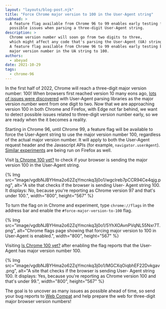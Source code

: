 ```yaml
---
layout: "layouts/blog-post.njk"
title: "Force Chrome major version to 100 in the User-Agent string"
subhead: >
  A feature flag available from Chrome 96 to 99 enables early testing for 
  possible issues when parsing a three-digit User-Agent string.
description: >
  Chrome version number will soon go from two digits to three,
  which might affect any code that's parsing the User-Agent (UA) string.
  A feature flag available from Chrome 96 to 99 enables early testing by forcing the
  major version number in the UA string to 100.
authors:
  - abeyad
date: 2021-10-29
tags:
  - chrome-96
---
```


In the first half of 2022, Chrome will reach a three-digit major version number:
100!  When browsers first reached version 10 many eons ago,
[lots of issues were discovered](https://maqentaer.com/devopera-static-backup/http/dev.opera.com/articles/view/opera-ua-string-changes/index.html)
with User-Agent parsing libraries as the major version number went from one
digit to two.  Now that we are approaching version 100 in both Chrome and
Firefox, with Edge not far behind, we want to detect possible issues related
to three-digit version number early, so we are ready when the it becomes a reality.

Starting in Chrome 96, until Chrome 99, a feature flag will be available to force the User-Agent
string to use the major version number 100, regardless of the actual major version
number. It will apply to both the User-Agent request header and the Javascript
APIs (for example, `navigator.userAgent`). 
[Similar experiments](https://www.otsukare.info/2021/04/20/ua-three-digits-get-ready)
are being run on Firefox as well.

Visit
[Is Chrome 100 yet?](https://is-chrome-100-yet.glitch.me/) to
check if your browser is sending the major version 100 in the User-Agent
string.

{% Img src="image/vgdbNJBYHma2o62ZqYmcnkq3j0o1/wgcIreb7pCCR94Ce4qjg.png", alt="A site that checks if the browser is sending User-
Agent string 100. It displays: No, because you're reporting as Chrome version 97 and that's under 100.", width="800", height="567" %}

To turn the flag on in Chrome and experiment, type `chrome://flags` in the address bar and enable
the `#force-major-version-to-100` flag.

{% Img src="image/vgdbNJBYHma2o62ZqYmcnkq3j0o1/5YhXOAvnPVqNL55Nxr7T.png", alt="Chrome flags page showing that forcing major version to 100 in User-Agent is enabled.", width="800", height="567" %}

Visiting
[Is Chrome 100 yet?](https://is-chrome-100-yet.glitch.me/)
after enabling the flag reports that the User-Agent has major version number 100.

{% Img src="image/vgdbNJBYHma2o62ZqYmcnkq3j0o1/MGCXqOiqbhEF22Dvkgav.png", alt="A site that checks if the browser is sending User-
Agent string 100. It displays: Yes, because you're reporting as Chrome version 100 and that's under 99.", width="800", height="567" %}

The goal is to uncover as many issues as possible ahead of time, so send your
bug reports to
[Web Compat](https://webcompat.com/issues/new?label=version100)
and help prepare the web for three-digit major browser version numbers!